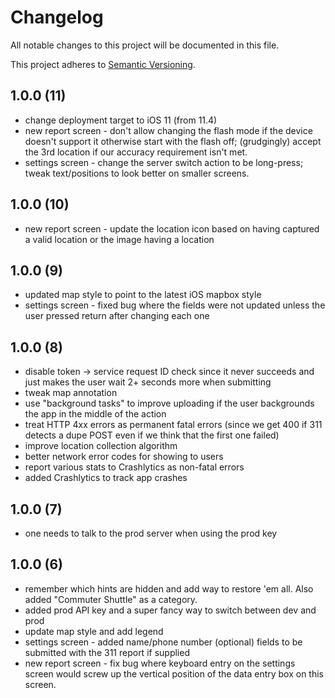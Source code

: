 # Changelog
All notable changes to this project will be documented in this file.

This project adheres to [Semantic Versioning](https://semver.org/spec/v2.0.0.html).

## 1.0.0 (11)
- change deployment target to iOS 11 (from 11.4)
- new report screen - don't allow changing the flash mode if the device doesn't support it otherwise start with the flash off; (grudgingly) accept the 3rd location if our accuracy requirement isn't met.
- settings screen - change the server switch action to be long-press; tweak text/positions to look better on smaller screens.

## 1.0.0 (10)
- new report screen - update the location icon based on having captured a valid location or the image having a location

## 1.0.0 (9)
- updated map style to point to the latest iOS mapbox style
- settings screen - fixed bug where the fields were not updated unless the user pressed return after changing each one

## 1.0.0 (8)
- disable token -> service request ID check since it never succeeds and just makes the user wait 2+ seconds more when submitting
- tweak map annotation
- use "background tasks" to improve uploading if the user backgrounds the app in the middle of the action
- treat HTTP 4xx errors as permanent fatal errors (since we get 400 if 311 detects a dupe POST even if we think that the first one failed)
- improve location collection algorithm
- better network error codes for showing to users
- report various stats to Crashlytics as non-fatal errors
- added Crashlytics to track app crashes

## 1.0.0 (7)
- one needs to talk to the prod server when using the prod key

## 1.0.0 (6)
- remember which hints are hidden and add way to restore 'em all. Also added "Commuter Shuttle" as a category.
- added prod API key and a super fancy way to switch between dev and prod
- update map style and add legend
- settings screen - added name/phone number (optional) fields to be submitted with the 311 report if supplied
- new report screen - fix bug where keyboard entry on the settings screen would screw up the vertical position of the data entry box on this screen.

